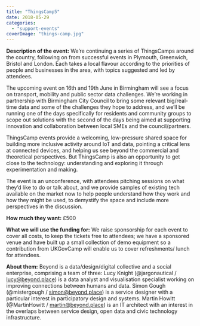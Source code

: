```yaml
---
title: "ThingsCamp5"
date: 2018-05-29
categories: 
  - "support-events"
coverImage: "things-camp.jpg"
---
```


**Description of the event:** We’re continuing a series of ThingsCamps around the country, following on from successful events in Plymouth, Greenwich, Bristol and London. Each takes a local flavour according to the priorities of people and businesses in the area, with topics suggested and led by attendees.

The upcoming event on 16th and 19th June in Birmingham will see a focus on transport, mobility and public sector data challenges. We’re working in partnership with Birmingham City Council to bring some relevant big/real-time data and some of the challenges they hope to address, and we’ll be running one of the days specifically for residents and community groups to scope out solutions with the second of the days being aimed at supporting innovation and collaboration between local SMEs and the council/partners.

ThingsCamp events provide a welcoming, low-pressure shared space for building more inclusive activity around IoT and data, pointing a critical lens at connected devices, and helping us see beyond the commercial and theoretical perspectives. But ThingsCamp is also an opportunity to get close to the technology: understanding and exploring it through experimentation and making.

The event is an unconference, with attendees pitching sessions on what they’d like to do or talk about, and we provide samples of existing tech available on the market now to help people understand how they work and how they might be used, to demystify the space and include more perspectives in the discussion.

**How much they want:** £500

**What we will use the funding for:** We raise sponsorship for each event to cover all costs, to keep the tickets free to attendees; we have a sponsored venue and have built up a small collection of demo equipment so a contribution from UKGovCamp will enable us to cover refreshments/ lunch for attendees.

**About them:** Beyond is a data/design/digital collective and a social enterprise, comprising a team of three: Lucy Knight (@jargonautical / lucy@beyond.place) is a data analyst and visualisation specialist working on improving connections between humans and data. Simon Gough (@mistergough / simon@beyond.place) is a service designer with a particular interest in participatory design and systems. Martin Howitt (@MartinHowitt / martin@beyond.place) is an IT architect with an interest in the overlaps between service design, open data and civic technology infrastructure.
